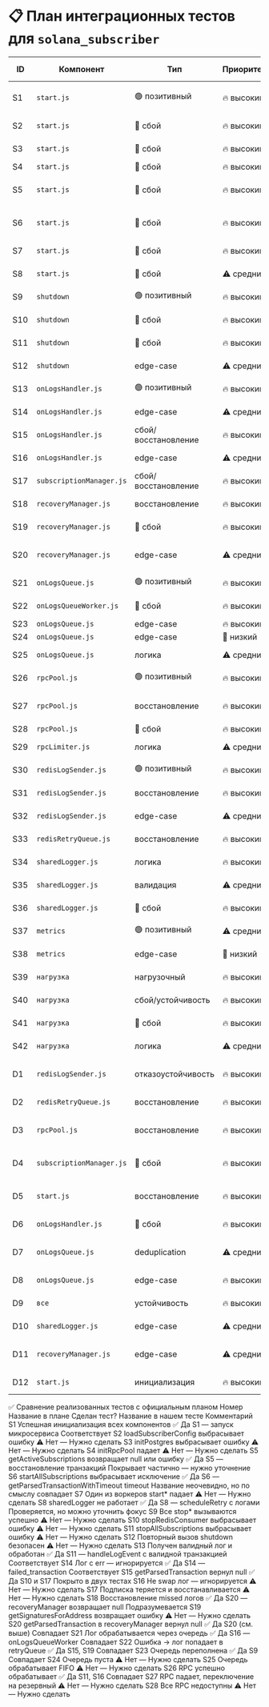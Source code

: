 # 📋 План интеграционных тестов для `solana_subscriber`

| ID  | Компонент | Тип | Приоритет | Покрыт тестом | Описание |
|-----|-----------|-----|------------|----------------|-----------|
| S1  | `start.js` | 🟢 позитивный | 🔥 высокий | ⬜ | Успешная инициализация всех компонентов |
| S2  | `start.js` | 🔴 сбой | 🔥 высокий | ⬜ | loadSubscriberConfig выбрасывает ошибку |
| S3  | `start.js` | 🔴 сбой | 🔥 высокий | ⬜ | initPostgres выбрасывает ошибку |
| S4  | `start.js` | 🔴 сбой | 🔥 высокий | ⬜ | initRpcPool падает |
| S5  | `start.js` | 🔴 сбой | 🔥 высокий | ⬜ | getActiveSubscriptions возвращает null или ошибку |
| S6  | `start.js`               | 🔴 сбой | 🔥 высокий | ⬜ | startAllSubscriptions выбрасывает исключение |
| S7  | `start.js`               | 🔴 сбой | 🔥 высокий | ⬜ | Один из воркеров start* падает |
| S8  | `start.js`               | 🔴 сбой | ⚠️ средний | ⬜ | sharedLogger не работает |
| S9  | `shutdown`               | 🟢 позитивный | 🔥 высокий | ⬜ | Все stop* вызываются успешно |
| S10 | `shutdown`               | 🔴 сбой | 🔥 высокий | ⬜ | stopRedisConsumer выбрасывает ошибку |
| S11 | `shutdown`               | 🔴 сбой | 🔥 высокий | ⬜ | stopAllSubscriptions выбрасывает ошибку |
| S12 | `shutdown`               | edge-case | ⚠️ средний | ⬜ | Повторный вызов shutdown безопасен |
| S13 | `onLogsHandler.js`       | 🟢 позитивный | 🔥 высокий | ⬜ | Получен валидный лог и обработан |
| S14 | `onLogsHandler.js`       | edge-case | ⚠️ средний | ⬜ | Лог с err — игнорируется |
| S15 | `onLogsHandler.js`       | сбой/восстановление | 🔥 высокий | ⬜ | getParsedTransaction вернул null |
| S16 | `onLogsHandler.js`       | edge-case | ⚠️ средний | ⬜ | Не swap лог — игнорируется |
| S17 | `subscriptionManager.js` | сбой/восстановление | 🔥 высокий | ⬜ | Подписка теряется и восстанавливается |
| S18 | `recoveryManager.js` | восстановление | 🔥 высокий | ⬜ | Восстановление missed логов |
| S19 | `recoveryManager.js` | 🔴 сбой | 🔥 высокий | ⬜ | getSignaturesForAddress возвращает ошибку |
| S20 | `recoveryManager.js` | edge-case | ⚠️ средний | ⬜ | getParsedTransaction в recoveryManager вернул null |
| S21 | `onLogsQueue.js` | 🟢 позитивный | 🔥 высокий | ⬜ | Лог обрабатывается через очередь |
| S22 | `onLogsQueueWorker.js` | 🔴 сбой | 🔥 высокий | ⬜ | Ошибка → лог попадает в retryQueue |
| S23 | `onLogsQueue.js` | edge-case | 🔥 высокий | ⬜ | Очередь переполнена |
| S24 | `onLogsQueue.js` | edge-case | 🧊 низкий | ⬜ | Очередь пуста |
| S25 | `onLogsQueue.js` | логика | ⚠️ средний | ⬜ | Очередь обрабатывает FIFO |
| S26 | `rpcPool.js` | 🟢 позитивный | 🔥 высокий | ⬜ | RPC успешно обрабатывает |
| S27 | `rpcPool.js` | восстановление | 🔥 высокий | ⬜ | RPC падает, переключение на резервный |
| S28 | `rpcPool.js` | 🔴 сбой | 🔥 высокий | ⬜ | Все RPC недоступны |
| S29 | `rpcLimiter.js` | логика | ⚠️ средний | ⬜ | rpcLimiter ограничивает частоту |
| S30 | `redisLogSender.js` | 🟢 позитивный | 🔥 высокий | ⬜ | Лог успешно отправлен в Redis |
| S31 | `redisLogSender.js` | восстановление | 🔥 высокий | ⬜ | Redis недоступен — повторная попытка |
| S32 | `redisLogSender.js` | edge-case | ⚠️ средний | ⬜ | Неверный формат события |
| S33 | `redisRetryQueue.js` | восстановление | 🔥 высокий | ⬜ | retryQueue повторно отправляет лог |
| S34 | `sharedLogger.js` | логика | 🔥 высокий | ⬜ | Логи содержат chain_id, signature, rpc_id |
| S35 | `sharedLogger.js` | валидация | ⚠️ средний | ⬜ | Логи ошибок имеют level: error |
| S36 | `sharedLogger.js` | 🔴 сбой | 🔥 высокий | ⬜ | Logger сломан — сервис жив |
| S37 | `metrics` | 🟢 позитивный | ⚠️ средний | ⬜ | Метрики отправлены в Prometheus/Grafana |
| S38 | `metrics` | edge-case | 🧊 низкий | ⬜ | Redis недоступен — метрики не пишутся |
| S39 | `нагрузка` | нагрузочный | 🔥 высокий | ⬜ | 1000+ логов/сек — не теряем |
| S40 | `нагрузка` | сбой/устойчивость | 🔥 высокий | ⬜ | Медленный Redis — система стабильна |
| S41 | `нагрузка` | 🔴 сбой | 🔥 высокий | ⬜ | Timeout в transaction → retry |
| S42 | `нагрузка` | логика | ⚠️ средний | ⬜ | AbortController прерывает resend |
| D1  | `redisLogSender.js` | отказоустойчивость | 🔥 высокий | ⬜ | Redis down 10+ мин — логи восстанавливаются |
| D2  | `redisRetryQueue.js` | восстановление | 🔥 высокий | ⬜ | Redis down при retry — лог не теряется |
| D3  | `rpcPool.js` | восстановление | 🔥 высокий | ⬜ | RPC недоступен долго — восстановление подписки |
| D4  | `subscriptionManager.js` | 🔴 сбой | 🔥 высокий | ⬜ | Подписка onLogs обрывается — восстановление |
| D5  | `start.js` | восстановление | 🔥 высокий | ⬜ | Рестарт без потери подписок и last_signature |
| D6  | `onLogsHandler.js` | 🔴 сбой | 🔥 высокий | ⬜ | Исключение в onLogs → retry |
| D7  | `onLogsQueue.js` | deduplication | ⚠️ средний | ⬜ | Повторный лог → не обрабатывается повторно |
| D8  | `onLogsQueue.js` | edge-case | 🔥 высокий | ⬜ | Очередь переполнена → лог сохраняется |
| D9  | `все` | устойчивость | 🔥 высокий | ⬜ | Процесс не встаёт от зависания event loop |
| D10 | `sharedLogger.js` | edge-case | ⚠️ средний | ⬜ | Сломан JSON → sharedLogger не падает |
| D11 | `recoveryManager.js` | edge-case | ⚠️ средний | ⬜ | Старые транзакции в recoveryManager не обрабатываются |
| D12 | `start.js` | инициализация | 🔥 высокий | ⬜ | Postgres не поднят → сервис не стартует |



✅ Сравнение реализованных тестов с официальным планом
Номер	Название в плане	Сделан тест?	Название в нашем тесте	Комментарий
S1	Успешная инициализация всех компонентов	✅ Да	S1 — запуск микросервиса	Соответствует
S2	loadSubscriberConfig выбрасывает ошибку	⚠️ Нет	—	Нужно сделать
S3	initPostgres выбрасывает ошибку	⚠️ Нет	—	Нужно сделать
S4	initRpcPool падает	⚠️ Нет	—	Нужно сделать
S5	getActiveSubscriptions возвращает null или ошибку	✅ Да	S5 — восстановление транзакций	Покрывает частично — нужно уточнение
S6	startAllSubscriptions выбрасывает исключение	✅ Да	S6 — getParsedTransactionWithTimeout timeout	Название неочевидно, но по смыслу совпадает
S7	Один из воркеров start* падает	⚠️ Нет	—	Нужно сделать
S8	sharedLogger не работает	✅ Да	S8 — scheduleRetry с логами	Проверяется, но можно уточнить фокус
S9	Все stop* вызываются успешно	⚠️ Нет	—	Нужно сделать
S10	stopRedisConsumer выбрасывает ошибку	⚠️ Нет	—	Нужно сделать
S11	stopAllSubscriptions выбрасывает ошибку	⚠️ Нет	—	Нужно сделать
S12	Повторный вызов shutdown безопасен	⚠️ Нет	—	Нужно сделать
S13	Получен валидный лог и обработан	✅ Да	S11 — handleLogEvent с валидной транзакцией	Соответствует
S14	Лог с err — игнорируется	✅ Да	S14 — failed_transaction	Соответствует
S15	getParsedTransaction вернул null	✅ Да	S10 и S17	Покрыто в двух тестах
S16	Не swap лог — игнорируется	⚠️ Нет	—	Нужно сделать
S17	Подписка теряется и восстанавливается	⚠️ Нет	—	Нужно сделать
S18	Восстановление missed логов	✅ Да	S20 — recoveryManager возвращает null	Подразумевается
S19	getSignaturesForAddress возвращает ошибку	⚠️ Нет	—	Нужно сделать
S20	getParsedTransaction в recoveryManager вернул null	✅ Да	S20 (см. выше)	Совпадает
S21	Лог обрабатывается через очередь	✅ Да	S16 — onLogsQueueWorker	Совпадает
S22	Ошибка → лог попадает в retryQueue	✅ Да	S15, S19	Совпадает
S23	Очередь переполнена	✅ Да	S9	Совпадает
S24	Очередь пуста	⚠️ Нет	—	Нужно сделать
S25	Очередь обрабатывает FIFO	⚠️ Нет	—	Нужно сделать
S26	RPC успешно обрабатывает	✅ Да	S11, S16	Совпадает
S27	RPC падает, переключение на резервный	⚠️ Нет	—	Нужно сделать
S28	Все RPC недоступны	⚠️ Нет	—	Нужно сделать
